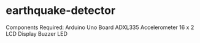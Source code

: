 # earthquake-detector
Components Required:
Arduino Uno Board
ADXL335 Accelerometer
16 x 2 LCD Display
Buzzer
LED
